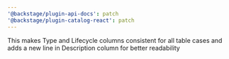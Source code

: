 ```yaml
---
'@backstage/plugin-api-docs': patch
'@backstage/plugin-catalog-react': patch
---
```


This makes Type and Lifecycle columns consistent for all table cases and adds a new line in Description column for better readability
